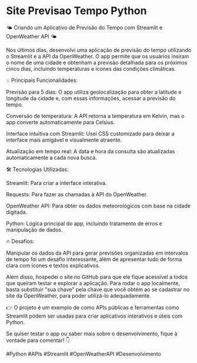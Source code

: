 # Site Previsao Tempo Python

🌤️ Criando um Aplicativo de Previsão do Tempo com Streamlit e OpenWeather API 🌤️

Nos últimos dias, desenvolvi uma aplicação de previsão do tempo utilizando o Streamlit e a API da OpenWeather. O app permite que os usuários insiram o nome de uma cidade e obtenham a previsão detalhada para os próximos cinco dias, incluindo temperaturas e ícones das condições climáticas.

💡 Principais Funcionalidades:

Previsão para 5 dias: O app utiliza geolocalização para obter a latitude e longitude da cidade e, com essas informações, acessar a previsão do tempo.

Conversão de temperatura: A API retorna a temperatura em Kelvin, mas o app converte automaticamente para Celsius.

Interface intuitiva com Streamlit: Usei CSS customizado para deixar a interface mais amigável e visualmente atraente.

Atualização em tempo real: A data e hora da consulta são atualizadas automaticamente a cada nova busca.

🛠️ Tecnologias Utilizadas:

Streamlit: Para criar a interface interativa.

Requests: Para fazer as chamadas à API do OpenWeather.

OpenWeather API: Para obter os dados meteorológicos com base na cidade digitada.

Python: Lógica principal do app, incluindo tratamento de erros e manipulação de dados.

🔥 Desafios:

Manipular os dados da API para gerar previsões organizadas em intervalos de tempo foi um desafio interessante, além de apresentar tudo de forma clara com ícones e textos explicativos.

Além disso, hospedei o site no GitHub para que ele fique acessível a todos que queiram testar e explorar a aplicação. Para rodar o app localmente, basta substituir "sua chave" pela chave que você obtém ao se cadastrar no site da OpenWeather, para poder utilizá-lo adequadamente.

👉 O projeto é um exemplo de como APIs públicas e ferramentas como Streamlit podem ser usadas para criar aplicativos interativos e úteis com Python.

Se quiser testar o app ou saber mais sobre o desenvolvimento, fique à vontade para comentar! 👇

#Python #APIs #Streamlit #OpenWeatherAPI #Desenvolvimento

